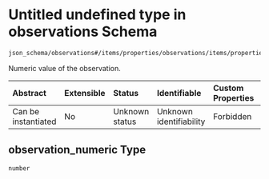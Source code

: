 # Untitled undefined type in observations Schema

```txt
json_schema/observations#/items/properties/observations/items/properties/observation_numeric
```

Numeric value of the observation.

| Abstract            | Extensible | Status         | Identifiable            | Custom Properties | Additional Properties | Access Restrictions | Defined In                                                                                                  |
| :------------------ | :--------- | :------------- | :---------------------- | :---------------- | :-------------------- | :------------------ | :---------------------------------------------------------------------------------------------------------- |
| Can be instantiated | No         | Unknown status | Unknown identifiability | Forbidden         | Allowed               | none                | [observations.schema.json\*](../../out/schemas/sub-schemas/observations.schema.json "open original schema") |

## observation\_numeric Type

`number`
